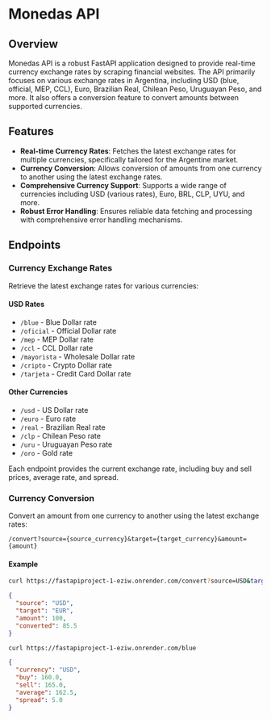 # Monedas API

## Overview

Monedas API is a robust FastAPI application designed to provide real-time currency exchange rates by scraping financial websites. The API primarily focuses on various exchange rates in Argentina, including USD (blue, official, MEP, CCL), Euro, Brazilian Real, Chilean Peso, Uruguayan Peso, and more. It also offers a conversion feature to convert amounts between supported currencies.

## Features

- **Real-time Currency Rates**: Fetches the latest exchange rates for multiple currencies, specifically tailored for the Argentine market.
- **Currency Conversion**: Allows conversion of amounts from one currency to another using the latest exchange rates.
- **Comprehensive Currency Support**: Supports a wide range of currencies including USD (various rates), Euro, BRL, CLP, UYU, and more.
- **Robust Error Handling**: Ensures reliable data fetching and processing with comprehensive error handling mechanisms.

## Endpoints

### Currency Exchange Rates

Retrieve the latest exchange rates for various currencies:

#### USD Rates
- `/blue` - Blue Dollar rate
- `/oficial` - Official Dollar rate
- `/mep` - MEP Dollar rate
- `/ccl` - CCL Dollar rate
- `/mayorista` - Wholesale Dollar rate
- `/cripto` - Crypto Dollar rate
- `/tarjeta` - Credit Card Dollar rate

#### Other Currencies
- `/usd` - US Dollar rate
- `/euro` - Euro rate
- `/real` - Brazilian Real rate
- `/clp` - Chilean Peso rate
- `/uru` - Uruguayan Peso rate
- `/oro` - Gold rate

Each endpoint provides the current exchange rate, including buy and sell prices, average rate, and spread.

### Currency Conversion

Convert an amount from one currency to another using the latest exchange rates:

`/convert?source={source_currency}&target={target_currency}&amount={amount}`

#### Example

```bash
curl https://fastapiproject-1-eziw.onrender.com/convert?source=USD&target=EUR&amount=100
```

```json
{
  "source": "USD",
  "target": "EUR",
  "amount": 100,
  "converted": 85.5
}
```

```bash
curl https://fastapiproject-1-eziw.onrender.com/blue
```

```json
{
  "currency": "USD",
  "buy": 160.0,
  "sell": 165.0,
  "average": 162.5,
  "spread": 5.0
}
```